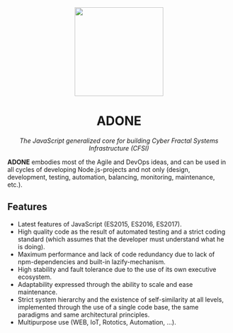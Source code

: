 <div align="center">
  <a href="https://adone.io/dist"><img src="https://adone.io/logo.svg" width="200px"></a>
  <h1>ADONE</h1>
  <p><i>The JavaScript generalized core for building Cyber Fractal Systems Infrastructure (CFSI)</i></p>
</div>

**ADONE** embodies most of the Agile and DevOps ideas, and can be used in all cycles of developing Node.js-projects and not only (design, development, testing, automation, balancing, monitoring, maintenance, etc.).

## Features

- Latest features of JavaScript (ES2015, ES2016, ES2017).
- High quality code as the result of automated testing and a strict coding standard (which assumes that the developer must understand what he is doing).
- Maximum performance and lack of code redundancy due to lack of npm-dependencies and built-in lazify-mechanism.
- High stability and fault tolerance due to the use of its own executive ecosystem.
- Adaptability expressed through the ability to scale and ease maintenance.
- Strict system hierarchy and the existence of self-similarity at all levels, implemented through the use of a single code base, the same paradigms and same architectural principles.
- Multipurpose use (WEB, IoT, Rototics, Automation, ...).
